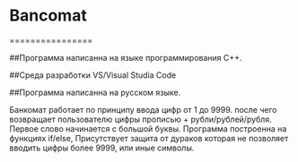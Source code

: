 # Bancomat
================


##Программа написанна на языке программирования C++.


##Среда разработки VS/Visual Studia Code


##Программа написанна на русском языке.

Банкомат работает по принципу ввода цифр от 1 до 9999. после чего возвращает пользователю цифры прописью + рубли/рублей/рубля. Первое слово начинается с большой буквы. Программа построенна на функциях if/else, Присутствует защита от дураков которая не позволяет вводить цифры более 9999, или иные символы.
